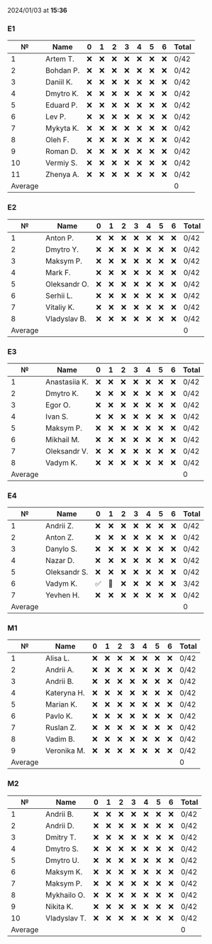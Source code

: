 2024/01/03 at **15:36**
### E1
|№|Name|0|1|2|3|4|5|6|Total|
|-----|-----|-----|-----|-----|-----|-----|-----|-----|-----|
|1|Artem T.|❌|❌|❌|❌|❌|❌|❌|0/42|
|2|Bohdan P.|❌|❌|❌|❌|❌|❌|❌|0/42|
|3|Daniil K.|❌|❌|❌|❌|❌|❌|❌|0/42|
|4|Dmytro K.|❌|❌|❌|❌|❌|❌|❌|0/42|
|5|Eduard P.|❌|❌|❌|❌|❌|❌|❌|0/42|
|6|Lev P.|❌|❌|❌|❌|❌|❌|❌|0/42|
|7|Mykyta K.|❌|❌|❌|❌|❌|❌|❌|0/42|
|8|Oleh F.|❌|❌|❌|❌|❌|❌|❌|0/42|
|9|Roman D.|❌|❌|❌|❌|❌|❌|❌|0/42|
|10|Vermiy S.|❌|❌|❌|❌|❌|❌|❌|0/42|
|11|Zhenya A.|❌|❌|❌|❌|❌|❌|❌|0/42|
|Average|||||||||0|
### E2
|№|Name|0|1|2|3|4|5|6|Total|
|-----|-----|-----|-----|-----|-----|-----|-----|-----|-----|
|1|Anton P.|❌|❌|❌|❌|❌|❌|❌|0/42|
|2|Dmytro Y.|❌|❌|❌|❌|❌|❌|❌|0/42|
|3|Maksym P.|❌|❌|❌|❌|❌|❌|❌|0/42|
|4|Mark F.|❌|❌|❌|❌|❌|❌|❌|0/42|
|5|Oleksandr O.|❌|❌|❌|❌|❌|❌|❌|0/42|
|6|Serhii L.|❌|❌|❌|❌|❌|❌|❌|0/42|
|7|Vitaliy K.|❌|❌|❌|❌|❌|❌|❌|0/42|
|8|Vladyslav B.|❌|❌|❌|❌|❌|❌|❌|0/42|
|Average|||||||||0|
### E3
|№|Name|0|1|2|3|4|5|6|Total|
|-----|-----|-----|-----|-----|-----|-----|-----|-----|-----|
|1|Anastasiia K.|❌|❌|❌|❌|❌|❌|❌|0/42|
|2|Dmytro K.|❌|❌|❌|❌|❌|❌|❌|0/42|
|3|Egor O.|❌|❌|❌|❌|❌|❌|❌|0/42|
|4|Ivan S.|❌|❌|❌|❌|❌|❌|❌|0/42|
|5|Maksym P.|❌|❌|❌|❌|❌|❌|❌|0/42|
|6|Mikhail M.|❌|❌|❌|❌|❌|❌|❌|0/42|
|7|Oleksandr V.|❌|❌|❌|❌|❌|❌|❌|0/42|
|8|Vadym K.|❌|❌|❌|❌|❌|❌|❌|0/42|
|Average|||||||||0|
### E4
|№|Name|0|1|2|3|4|5|6|Total|
|-----|-----|-----|-----|-----|-----|-----|-----|-----|-----|
|1|Andrii Z.|❌|❌|❌|❌|❌|❌|❌|0/42|
|2|Anton Z.|❌|❌|❌|❌|❌|❌|❌|0/42|
|3|Danylo S.|❌|❌|❌|❌|❌|❌|❌|0/42|
|4|Nazar D.|❌|❌|❌|❌|❌|❌|❌|0/42|
|5|Oleksandr S.|❌|❌|❌|❌|❌|❌|❌|0/42|
|6|Vadym K.|✅|🔄|❌|❌|❌|❌|❌|3/42|
|7|Yevhen H.|❌|❌|❌|❌|❌|❌|❌|0/42|
|Average|||||||||0|
### M1
|№|Name|0|1|2|3|4|5|6|Total|
|-----|-----|-----|-----|-----|-----|-----|-----|-----|-----|
|1|Alisa L.|❌|❌|❌|❌|❌|❌|❌|0/42|
|2|Andrii A.|❌|❌|❌|❌|❌|❌|❌|0/42|
|3|Andrii B.|❌|❌|❌|❌|❌|❌|❌|0/42|
|4|Kateryna H.|❌|❌|❌|❌|❌|❌|❌|0/42|
|5|Marian K.|❌|❌|❌|❌|❌|❌|❌|0/42|
|6|Pavlo K.|❌|❌|❌|❌|❌|❌|❌|0/42|
|7|Ruslan Z.|❌|❌|❌|❌|❌|❌|❌|0/42|
|8|Vadim B.|❌|❌|❌|❌|❌|❌|❌|0/42|
|9|Veronika M.|❌|❌|❌|❌|❌|❌|❌|0/42|
|Average|||||||||0|
### M2
|№|Name|0|1|2|3|4|5|6|Total|
|-----|-----|-----|-----|-----|-----|-----|-----|-----|-----|
|1|Andrii B.|❌|❌|❌|❌|❌|❌|❌|0/42|
|2|Andrii D.|❌|❌|❌|❌|❌|❌|❌|0/42|
|3|Dmitry T.|❌|❌|❌|❌|❌|❌|❌|0/42|
|4|Dmytro S.|❌|❌|❌|❌|❌|❌|❌|0/42|
|5|Dmytro U.|❌|❌|❌|❌|❌|❌|❌|0/42|
|6|Maksym K.|❌|❌|❌|❌|❌|❌|❌|0/42|
|7|Maksym P.|❌|❌|❌|❌|❌|❌|❌|0/42|
|8|Mykhailo O.|❌|❌|❌|❌|❌|❌|❌|0/42|
|9|Nikita K.|❌|❌|❌|❌|❌|❌|❌|0/42|
|10|Vladyslav T.|❌|❌|❌|❌|❌|❌|❌|0/42|
|Average|||||||||0|
